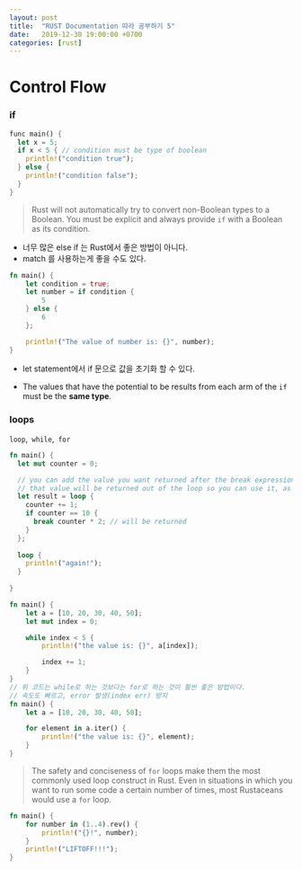 ```yaml
---
layout: post
title:  "RUST Documentation 따라 공부하기 5"
date:   2019-12-30 19:00:00 +0700
categories: [rust]
---
```


# Control Flow



### if

```rust
func main() {
  let x = 5;
  if x < 5 { // condition must be type of boolean
    println!("condition true");
  } else {
    println!("condition false");
  }
}
```

> Rust will not automatically try to convert non-Boolean types to a Boolean. You must be explicit and always provide `if` with a Boolean as its condition.



* 너무 많은 else if 는 Rust에서 좋은 방법이 아니다.
* match 를 사용하는게 좋을 수도 있다.



```rust
fn main() {
    let condition = true;
    let number = if condition {
        5
    } else {
        6
    };

    println!("The value of number is: {}", number);
}
```

* let statement에서 if 문으로 값을 초기화 할 수 있다.

* The values that have the potential to be results from each arm of the `if` must be the **same type**.



### loops

`loop`,` while`,` for` 

```rust
fn main() {
  let mut counter = 0;

  // you can add the value you want returned after the break expression you use to stop the loop;
  // that value will be returned out of the loop so you can use it, as shown here:
  let result = loop {
    counter += 1;
    if counter == 10 {
      break counter * 2; // will be returned
    }
  };
  
  loop {
    println!("again!");
  }
  	
}
```



```rust
fn main() {
    let a = [10, 20, 30, 40, 50];
    let mut index = 0;

    while index < 5 {
        println!("the value is: {}", a[index]);

        index += 1;
    }
}
// 위 코드는 while로 하는 것보다는 for로 하는 것이 훨씬 좋은 방법이다.
// 속도도 빠르고, error 발생(index err) 방지
fn main() {
    let a = [10, 20, 30, 40, 50];

    for element in a.iter() {
        println!("the value is: {}", element);
    }
}
```

> The safety and conciseness of `for` loops make them the most commonly used loop construct in Rust. Even in situations in which you want to run some code a certain number of times, most Rustaceans would use a `for` loop. 

```rust
fn main() {
    for number in (1..4).rev() {
        println!("{}!", number);
    }
    println!("LIFTOFF!!!");
}
```



